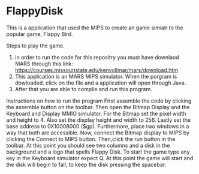 # FlappyDisk

This is a application that used the MIPS to create an game simialr to the popular game, Flappy Bird. 

Steps to play the game. 
1. in order to run the code for this repositry you must have downlaod MARS through this link: https://courses.missouristate.edu/kenvollmar/mars/download.htm
2. This application is an MARS MIPS simulator. When the porgram is dowloaded. click on the file and a application will open through Java. 
3. After that you are able to complie and run this program. 

Instructions on how to run the program
First assemble the code by clicking the assemble button on the toolbar. Then open
the Bitmap Display  and the Keyboard and Display MMIO simulator. For the Bitmap set the pixel width and height to 4. Also set the display height and width to 256. Lastly set the base address to 0X10008000 ($gp). Furthermore, place two windows in a way that both are accessible. Now, connect the Bitmap display to MIPS by clicking the Connect to MIPS button. Then,click the run button in the toolbar. At this point you should see two columns and a disk in the background and a logo that spells Flappy Disk. To start the game type any key in the  Keyboard simulator expect Q. At this point the game will start and the disk will begin to fall, to keep the disk pressing the spacebar. 
